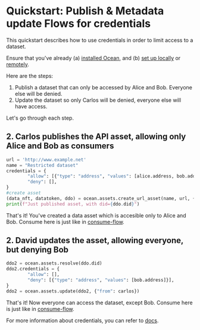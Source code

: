 <!--
Copyright 2023 Ocean Protocol Foundation
SPDX-License-Identifier: Apache-2.0
-->

# Quickstart: Publish & Metadata update Flows for credentials

This quickstart describes how to use credentials in order to limit access to a dataset.

Ensure that you've already (a) [installed Ocean](install.md), and (b) [set up locally](setup-local.md) or [remotely](setup-remote.md).

Here are the steps:

1.  Publish a dataset that can only be accessed by Alice and Bob. Everyone else will be denied.
2.  Update the dataset so only Carlos will be denied, everyone else will have access.


Let's go through each step.

## 2. Carlos publishes the API asset, allowing only Alice and Bob as consumers


```python
url = 'http://www.example.net'
name = "Restricted dataset"
credentials = {
        "allow": [{"type": "address", "values": [alice.address, bob.address]}],
        "deny": [],
}
#create asset
(data_nft, datatoken, ddo) = ocean.assets.create_url_asset(name, url, {"from": carlos}, credentials = credentials)
print(f"Just published asset, with did={ddo.did}")
```


That's it! You've created a data asset which is accesible only to Alice and Bob. Consume here is just like in [consume-flow](consume-flow.md). 


## 2. David updates the asset, allowing everyone, but denying Bob

```python
ddo2 = ocean.assets.resolve(ddo.did)
ddo2.credentials = {
        "allow": [],
        "deny": [{"type": "address", "values": [bob.address]}],
}
ddo2 = ocean.assets.update(ddo2, {"from": carlos})
```


That's it! Now everyone can access the dataset, except Bob. Consume here is just like in [consume-flow](consume-flow.md). 

For more information about credentials, you can refer to [docs](https://docs.oceanprotocol.com/core-concepts/did-ddo#credentials).
